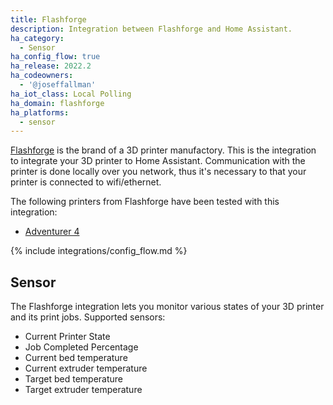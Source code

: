 ```yaml
---
title: Flashforge
description: Integration between Flashforge and Home Assistant.
ha_category:
  - Sensor
ha_config_flow: true
ha_release: 2022.2
ha_codeowners:
  - '@joseffallman'
ha_iot_class: Local Polling
ha_domain: flashforge
ha_platforms:
  - sensor
---
```


[Flashforge](https://www.flashforge.com/) is the brand of a 3D printer manufactory.
This is the integration to integrate your 3D printer to Home Assistant.
Communication with the printer is done locally over you network, thus it's
necessary to that your printer is connected to wifi/ethernet.

The following printers from Flashforge have been tested with this
integration:

- [Adventurer 4](https://www.flashforge.com/product-detail/64)

{% include integrations/config_flow.md %}

## Sensor

The Flashforge integration lets you monitor various states of your 3D printer
and its print jobs. Supported sensors:

- Current Printer State
- Job Completed Percentage
- Current bed temperature
- Current extruder temperature
- Target bed temperature
- Target extruder temperature
